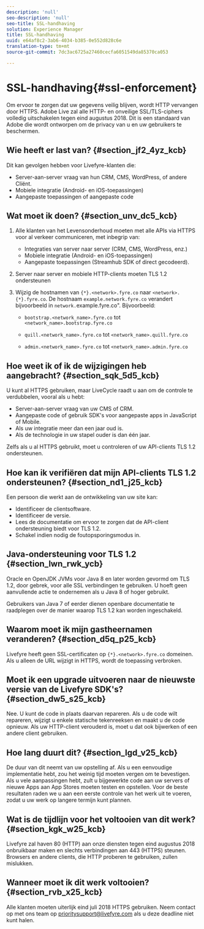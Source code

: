 ```yaml
---
description: 'null'
seo-description: 'null'
seo-title: SSL-handhaving
solution: Experience Manager
title: SSL-handhaving
uuid: e64af8c2-3ab6-4034-b385-0e552d828c6e
translation-type: tm+mt
source-git-commit: 7dc3ac6725a27460cecfa6051549da85370ca053

---
```



# SSL-handhaving{#ssl-enforcement}

Om ervoor te zorgen dat uw gegevens veilig blijven, wordt HTTP vervangen door HTTPS. Adobe Live zal alle HTTP- en onveilige SSL/TLS-ciphers volledig uitschakelen tegen eind augustus 2018. Dit is een standaard van Adobe die wordt ontworpen om de privacy van u en uw gebruikers te beschermen.

## Wie heeft er last van? {#section_jf2_4yz_kcb}

Dit kan gevolgen hebben voor Livefyre-klanten die:

* Server-aan-server vraag van hun CRM, CMS, WordPress, of andere Cliënt.
* Mobiele integratie (Android- en iOS-toepassingen)
* Aangepaste toepassingen of aangepaste code

## Wat moet ik doen? {#section_unv_dc5_kcb}

1. Alle klanten van het Levensonderhoud moeten met alle APIs via HTTPS voor al verkeer communiceren, met inbegrip van:

   * Integraties van server naar server (CRM, CMS, WordPress, enz.)
   * Mobiele integratie (Android- en iOS-toepassingen)
   * Aangepaste toepassingen (Streamhub SDK of direct gecodeerd).

1. Server naar server en mobiele HTTP-clients moeten TLS 1.2 ondersteunen
1. Wijzig de hostnamen van `{*}.<network>.fyre.co` naar `<network>.{*}.fyre.co`. De hostnaam `example.network.fyre.co` verandert bijvoorbeeld in `network.`example.fyre.co&quot;. Bijvoorbeeld:

   * `bootstrap.<network_name>.fyre.co` tot `<network_name>.bootstrap.fyre.co`

   * `quill.<network_name>.fyre.co` tot `<network_name>.quill.fyre.co`

   * `admin.<network_name>.fyre.co` tot `<network_name>.admin.fyre.co`

## Hoe weet ik of ik de wijzigingen heb aangebracht? {#section_sqk_5d5_kcb}

U kunt al HTTPS gebruiken, maar LiveCycle raadt u aan om de controle te verdubbelen, vooral als u hebt:

* Server-aan-server vraag van uw CMS of CRM.
* Aangepaste code of gebruik SDK&#39;s voor aangepaste apps in JavaScript of Mobile.
* Als uw integratie meer dan een jaar oud is.
* Als de technologie in uw stapel ouder is dan één jaar.

Zelfs als u al HTTPS gebruikt, moet u controleren of uw API-clients TLS 1.2 ondersteunen.

## Hoe kan ik verifiëren dat mijn API-clients TLS 1.2 ondersteunen? {#section_nd1_j25_kcb}

Een persoon die werkt aan de ontwikkeling van uw site kan:

* Identificeer de clientsoftware.
* Identificeer de versie.
* Lees de documentatie om ervoor te zorgen dat de API-client ondersteuning biedt voor TLS 1.2.
* Schakel indien nodig de foutopsporingsmodus in.

## Java-ondersteuning voor TLS 1.2 {#section_lwn_rwk_ycb}

Oracle en OpenJDK JVMs voor Java 8 en later worden gevormd om TLS 1.2, door gebrek, voor alle SSL verbindingen te gebruiken. U hoeft geen aanvullende actie te ondernemen als u Java 8 of hoger gebruikt.

Gebruikers van Java 7 of eerder dienen openbare documentatie te raadplegen over de manier waarop TLS 1.2 kan worden ingeschakeld.

## Waarom moet ik mijn gastheernamen veranderen? {#section_d5q_p25_kcb}

Livefyre heeft geen SSL-certificaten op `{*}.<network>.fyre.co` domeinen. Als u alleen de URL wijzigt in HTTPS, wordt de toepassing verbroken.

## Moet ik een upgrade uitvoeren naar de nieuwste versie van de Livefyre SDK&#39;s? {#section_dw5_s25_kcb}

Nee. U kunt de code in plaats daarvan repareren. Als u de code wilt repareren, wijzigt u enkele statische tekenreeksen en maakt u de code opnieuw. Als uw HTTP-client verouderd is, moet u dat ook bijwerken of een andere client gebruiken.

## Hoe lang duurt dit? {#section_lgd_v25_kcb}

De duur van dit neemt van uw opstelling af. Als u een eenvoudige implementatie hebt, zou het weinig tijd moeten vergen om te bevestigen. Als u vele aanpassingen hebt, zult u bijgewerkte code aan uw servers of nieuwe Apps aan App Stores moeten testen en opstellen. Voor de beste resultaten raden we u aan een eerste controle van het werk uit te voeren, zodat u uw werk op langere termijn kunt plannen.

## Wat is de tijdlijn voor het voltooien van dit werk? {#section_kgk_w25_kcb}

Livefyre zal haven 80 (HTTP) aan onze diensten tegen eind augustus 2018 onbruikbaar maken en slechts verbindingen aan 443 (HTTPS) steunen. Browsers en andere clients, die HTTP proberen te gebruiken, zullen mislukken.

## Wanneer moet ik dit werk voltooien? {#section_rvb_x25_kcb}

Alle klanten moeten uiterlijk eind juli 2018 HTTPS gebruiken. Neem contact op met ons team op prioritysupport@livefyre.com als u deze deadline niet kunt halen.
